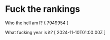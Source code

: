 # Fuck the rankings

Who the hell am I?
{ 7949954 }

What fucking year is it?
[ 2024-11-10T01:00:00Z ]
